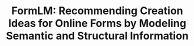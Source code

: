 ---
layout: default
title: 'FormLM: Recommending Creation Ideas for Online Forms by Modeling Semantic and Structural Information'
authors: <strong>Yijia Shao</strong>, Mengyu Zhou, Yifan Zhong, Tao Wu, Hongwei Han, Gideon Huang, Dongmei Zhang
publication: Will appear in EMNLP 2022.
year: 2022.7
pdf: ''
code: ''
official_link: ''
---